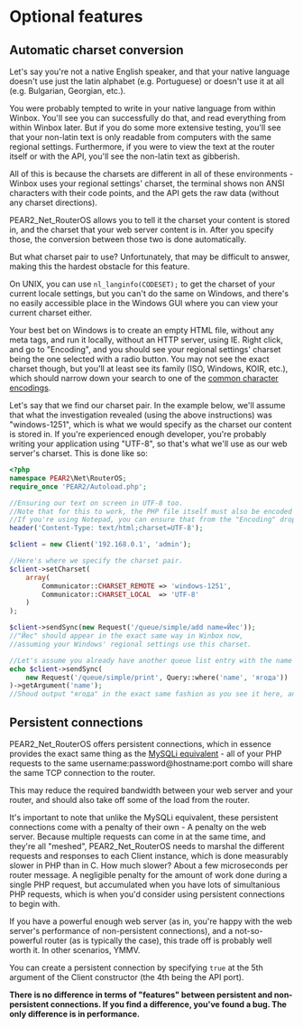 # Optional features

## Automatic charset conversion
Let's say you're not a native English speaker, and that your native language doesn't use just the latin alphabet (e.g. Portuguese) or doesn't use it at all (e.g. Bulgarian, Georgian, etc.).

You were probably tempted to write in your native language from within Winbox. You'll see you can successfully do that, and read everything from within Winbox later. But if you do some more extensive testing, you'll see that your non-latin text is only readable from computers with the same regional settings. Furthermore, if you were to view the text at the router itself or with the API, you'll see the non-latin text as gibberish.

All of this is because the charsets are different in all of these environments - Winbox uses your regional settings' charset, the terminal shows non ANSI characters with their code points, and the API gets the raw data (without any charset directions).

PEAR2_Net_RouterOS allows you to tell it the charset your content is stored in, and the charset that your web server content is in. After you specify those, the conversion between those two is done automatically.

But what charset pair to use? Unfortunately, that may be difficult to answer, making this the hardest obstacle for this feature.

On UNIX, you can use ```nl_langinfo(CODESET);``` to get the charset of your current locale settings, but you can't do the same on Windows, and there's no easily accessible place in the Windows GUI where you can view your current charset either.

Your best bet on Windows is to create an empty HTML file, without any meta tags, and run it locally, without an HTTP server, using IE. Right click, and go to "Encoding", and you should see your regional settings' charset being the one selected with a radio button. You may not see the exact charset though, but you'll at least see its family (ISO, Windows, KOIR, etc.), which should narrow down your search to one of the [common character encodings](http://en.wikipedia.org/wiki/Character_encoding#Common_character_encodings).

Let's say that we find our charset pair. In the example below, we'll assume that what the investigation revealed (using the above instructions) was "windows-1251", which is what we would specify as the charset our content is stored in. If you're experienced enough developer, you're probably writing your application using "UTF-8", so that's what we'll use as our web server's charset. This is done like so:

```php
<?php
namespace PEAR2\Net\RouterOS;
require_once 'PEAR2/Autoload.php';

//Ensuring our text on screen in UTF-8 too.
//Note that for this to work, the PHP file itself must also be encoded with UTF-8.
//If you're using Notepad, you can ensure that from the "Encoding" drop down at the "Save As.." menu.
header('Content-Type: text/html;charset=UTF-8');

$client = new Client('192.168.0.1', 'admin');

//Here's where we specify the charset pair.
$client->setCharset(
    array(
        Communicator::CHARSET_REMOTE => 'windows-1251',
        Communicator::CHARSET_LOCAL  => 'UTF-8'
    )
);

$client->sendSync(new Request('/queue/simple/add name=Йес'));
//"Йес" should appear in the exact same way in Winbox now,
//assuming your Windows' regional settings use this charset.

//Let's assume you already have another queue list entry with the name "ягода"
echo $client->sendSync(
    new Request('/queue/simple/print', Query::where('name', 'ягода'))
)->getArgument('name');
//Shoud output "ягода" in the exact same fashion as you see it here, and in Winbox.
```

## Persistent connections
PEAR2_Net_RouterOS offers persistent connections, which in essence provides the exact same thing as the [MySQLi equivalent](http://php.net/manual/en/mysqli.persistconns.php) - all of your PHP requests to the same username:password@hostname:port combo will share the same TCP connection to the router.

This may reduce the required bandwidth between your web server and your router, and should also take off some of the load from the router.

It's important to note that unlike the MySQLi equivalent, these persistent connections come with a penalty of their own - A penalty on the web server. Because multiple requests can come in at the same time, and they're all "meshed", PEAR2_Net_RouterOS needs to marshal the different requests and responses to each Client instance, which is done measurably slower in PHP than in C. How much slower? About a few microseconds per router message. A negligible penalty for the amount of work done during a single PHP request, but accumulated when you have lots of simultanious PHP requests, which is when you'd consider using persistent connections to begin with.

If you have a powerful enough web server (as in, you're happy with the web server's performance of non-persistent connections), and a not-so-powerful router (as is typically the case), this trade off is probably well worth it. In other scenarios, YMMV.

You can create a persistent connection by specifying ```true``` at the 5th argument of the Client constructor (the 4th being the API port).

__There is no difference in terms of "features" between persistent and non-persistent connections. If you find a difference, you've found a bug. The only difference is in performance.__